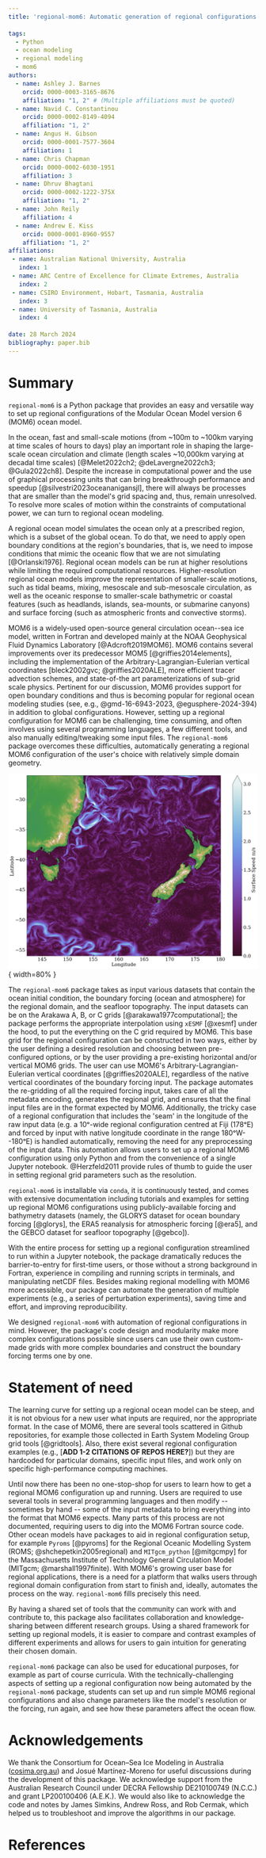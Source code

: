 ```yaml
---
title: 'regional-mom6: Automatic generation of regional configurations for the Modular Ocean Model v6 in Python'

tags:
  - Python
  - ocean modeling
  - regional modeling
  - mom6
authors:
  - name: Ashley J. Barnes
    orcid: 0000-0003-3165-8676
    affiliation: "1, 2" # (Multiple affiliations must be quoted)
  - name: Navid C. Constantinou
    orcid: 0000-0002-8149-4094
    affiliation: "1, 2"
  - name: Angus H. Gibson
    orcid: 0000-0001-7577-3604
    affiliation: 1
  - name: Chris Chapman
    orcid: 0000-0002-6030-1951
    affiliation: 3
  - name: Dhruv Bhagtani
    orcid: 0000-0002-1222-375X
    affiliation: "1, 2"
  - name: John Reily
    affiliation: 4
  - name: Andrew E. Kiss
    orcid: 0000-0001-8960-9557
    affiliation: "1, 2"
affiliations:
 - name: Australian National University, Australia
   index: 1
 - name: ARC Centre of Excellence for Climate Extremes, Australia
   index: 2
 - name: CSIRO Environment, Hobart, Tasmania, Australia
   index: 3
 - name: University of Tasmania, Australia
   index: 4

date: 28 March 2024
bibliography: paper.bib
---
```



# Summary

`regional-mom6` is a Python package that provides an easy and versatile way to set up regional configurations of the Modular Ocean Model version 6 (MOM6) ocean model.

In the ocean, fast and small-scale motions (from ~100m to ~100km varying at time scales of hours to days) play an important role in shaping the large-scale ocean circulation and climate (length scales ~10,000km varying at decadal time scales) [@Melet2022ch2; @deLavergne2022ch3; @Gula2022ch8].
Despite the increase in computational power and the use of graphical processing units that can bring breakthrough performance and speedup [@silvestri2023oceananigansjl], there will always be processes that are smaller than the model's grid spacing and, thus, remain unresolved.
To resolve more scales of motion within the constraints of computational power, we can turn to regional ocean modeling.

A regional ocean model simulates the ocean only at a prescribed region, which is a subset of the global ocean.
To do that, we need to apply open boundary conditions at the region's boundaries, that is, we need to impose conditions that mimic the oceanic flow that we are not simulating [@Orlanski1976].
Regional ocean models can be run at higher resolutions while limiting the required computational resources.
Higher-resolution regional ocean models improve the representation of smaller-scale motions, such as tidal beams, mixing, mesoscale and sub-mesoscale circulation, as well as the oceanic response to smaller-scale bathymetric or coastal features (such as headlands, islands, sea-mounts, or submarine canyons) and surface forcing (such as atmospheric fronts and convective storms).

MOM6 is a widely-used open-source general circulation ocean--sea ice model, written in Fortran and developed mainly at the NOAA Geophysical Fluid Dynamics Laboratory [@Adcroft2019MOM6].
MOM6 contains several improvements over its predecessor MOM5 [@griffies2014elements], including the implementation of the Arbitrary-Lagrangian-Eulerian vertical coordinates [bleck2002gvc; @griffies2020ALE], more efficient tracer advection schemes, and state-of-the art parameterizations of sub-grid scale physics.
Pertinent for our discussion, MOM6 provides support for open boundary conditions and thus is becoming popular for regional ocean modeling studies (see, e.g., @gmd-16-6943-2023, @egusphere-2024-394) in addition to global configurations.
However, setting up a regional configuration for MOM6 can be challenging, time consuming, and often involves using several programming languages, a few different tools, and also manually editing/tweaking some input files.
The `regional-mom6` package overcomes these difficulties, automatically generating a regional MOM6 configuration of the user's choice with relatively simple domain geometry.

![A snapshot of the ocean surface currents from a MOM6 regional simulation of the Tasman sea. The simulation is forced by GLORYS and ERA5 reanalysis datasets and configured with a horizontal resolution of 1/80th degree and 100 vertical levels (see @tasmantides for the source code). \label{fig:tasman}](tasman_speed.png){ width=80% }

The `regional-mom6` package takes as input various datasets that contain the ocean initial condition, the boundary forcing (ocean and atmosphere) for the regional domain, and the seafloor topography.
The input datasets can be on the Arakawa A, B, or C grids [@arakawa1977computational]; the package performs the appropriate interpolation using `xESMF` [@xesmf] under the hood, to put the everything on the C grid required by MOM6.
This base grid for the regional configuration can be constructed in two ways,
either by the user defining a desired resolution and choosing between pre-configured options,
or by the user providing a pre-existing horizontal and/or vertical MOM6 grids.
The user can use MOM6's Arbitrary-Lagrangian-Eulerian vertical coordinates [@griffies2020ALE], regardless of the native vertical coordinates of the boundary forcing input.
The package automates the re-gridding of all the required forcing input, takes care of all the metadata encoding, generates the regional grid, and ensures that the final input files are in the format expected by MOM6.
Additionally, the tricky case of a regional configuration that includes the 'seam' in the longitude of the raw input data (e.g. a 10ᵒ-wide regional configuration centred at Fiji (178ᵒE) and forced by input with native longitude coordinate in the range 180ᵒW--180ᵒE) is handled automatically, removing the need for any preprocessing of the input data.
This automation allows users to set up a regional MOM6 configuration using only Python and from the convenience of a single Jupyter notebook.
@Herzfeld2011 provide rules of thumb to guide the user in setting regional grid parameters such as the resolution.


`regional-mom6` is installable via `conda`, it is continuously tested, and comes with extensive documentation including tutorials and examples for setting up regional MOM6 configurations using publicly-available forcing and bathymetry datasets (namely, the GLORYS dataset for ocean boundary forcing [@glorys], the ERA5 reanalysis for atmospheric forcing [@era5], and the GEBCO dataset for seafloor topography [@gebco]).

With the entire process for setting up a regional configuration streamlined to run within a Jupyter notebook, the package dramatically reduces the barrier-to-entry for first-time users, or those without a strong background in Fortran, experience in compiling and running scripts in terminals, and manipulating netCDF files.
Besides making regional modelling with MOM6 more accessible, our package can automate the generation of multiple experiments (e.g., a series of perturbation experiments), saving time and effort, and improving reproducibility. 

We designed `regional-mom6` with automation of regional configurations in mind.
However, the package's code design and modularity make more complex configurations possible since users can use their own custom-made grids with more complex boundaries and construct the boundary forcing terms one by one.


# Statement of need

The learning curve for setting up a regional ocean model can be steep, and it is not obvious for a new user what inputs are required, nor the appropriate format.
In the case of MOM6, there are several tools scattered in Github repositories, for example those collected in Earth System Modeling Group grid tools [@gridtools].
Also, there exist several regional configuration examples (e.g., [**ADD 1-2 CITATIONS OF REPOS HERE?**]) but they are hardcoded for particular domains, specific input files, and work only on specific high-performance computing machines.

Until now there has been no one-stop-shop for users to learn how to get a regional MOM6 configuration up and running.
Users are required to use several tools in several programming languages and then modify -- sometimes by hand -- some of the input metadata to bring everything into the format that MOM6 expects.
Many parts of this process are not documented, requiring users to dig into the MOM6 Fortran source code.
Other ocean models have packages to aid in regional configuration setup, for example `Pyroms` [@pyroms] for the Regional Oceanic Modelling System (ROMS; @shchepetkin2005regional) and `MITgcm_python` [@mitgcmpy] for the Massachusetts Institute of Technology General Circulation Model (MITgcm; @marshall1997finite).
With MOM6's growing user base for regional applications, there is a need for a platform that walks users through regional domain configuration from start to finish and, ideally, automates the process on the way.
`regional-mom6` fills precisely this need.

By having a shared set of tools that the community can work with and contribute to, this package also facilitates collaboration and knowledge-sharing between different research groups.
Using a shared framework for setting up regional models, it is easier to compare and contrast examples of different experiments and allows for users to gain intuition for generating their chosen domain.

`regional-mom6` package can also be used for educational purposes, for example as part of course curricula.
With the technically-challenging aspects of setting up a regional configuration now being automated by the `regional-mom6` package, students can set up and run simple MOM6 regional configurations and also change parameters like the model's resolution or the forcing, run again, and see how these parameters affect the ocean flow.

# Acknowledgements

We thank the Consortium for Ocean–Sea Ice Modeling in Australia ([cosima.org.au](https://cosima.org.au)) and Josué Martínez-Moreno for useful discussions during the development of this package.
We acknowledge support from the Australian Research Council under DECRA Fellowship DE210100749 (N.C.C.) and grant LP200100406 (A.E.K.).
We would also like to acknowledge the code and notes by James Simkins, Andrew Ross, and Rob Cermak, which helped us to troubleshoot and improve the algorithms in our package.

# References
